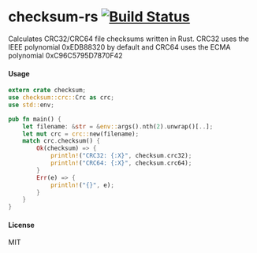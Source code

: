# checksum-rs [![Build Status](https://travis-ci.org/BrunoMacias/checksum-rs.svg?branch=master)](https://travis-ci.org/BrunoMacias/checksum-rs)
Calculates CRC32/CRC64 file checksums written in Rust. 
CRC32 uses the IEEE polynomial 0xEDB88320 by default and 
CRC64 uses the ECMA polynomial 0xC96C5795D7870F42
#### Usage
```rust
extern crate checksum;
use checksum::crc::Crc as crc;
use std::env;

pub fn main() {
    let filename: &str = &env::args().nth(2).unwrap()[..];
    let mut crc = crc::new(filename);
    match crc.checksum() {
        Ok(checksum) => {
            println!("CRC32: {:X}", checksum.crc32);
            println!("CRC64: {:X}", checksum.crc64);
        }
        Err(e) => {
            println!("{}", e);
        }
    }
}
```
#### License
MIT
